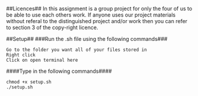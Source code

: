 ##Licences##
In this assignment is a group project for only the four of us to be able to use each others work.
If anyone uses our project materials without referal to the distinguished project and/or work then you can refer to section 3 of the copy-right licence.

##Setup##
###Run the .sh file using the following commands###

	Go to the folder you want all of your files stored in
	Right click
	Click on open terminal here

####Type in the following commands####

	chmod +x setup.sh
	./setup.sh


